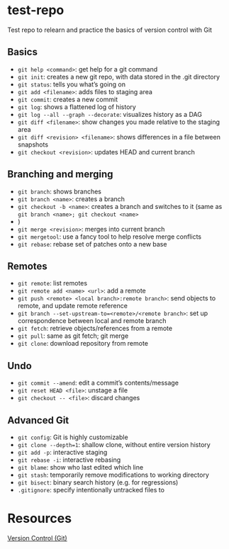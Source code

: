 # test-repo
Test repo to relearn and practice the basics of version control with Git

## Basics
* `git help <command>`: get help for a git command
* `git init`: creates a new git repo, with data stored in the .git directory
* `git status`: tells you what’s going on
* `git add <filename>`: adds files to staging area
* `git commit`: creates a new commit
* `git log`: shows a flattened log of history
* `git log --all --graph --decorate`: visualizes history as a DAG
* `git diff <filename>`: show changes you made relative to the staging area
* `git diff <revision> <filename>`: shows differences in a file between snapshots
* `git checkout <revision>`: updates HEAD and current branch

## Branching and merging
* `git branch`: shows branches
* `git branch <name>`: creates a branch
* `git checkout -b <name>`: creates a branch and switches to it (same as `git branch <name>; git checkout <name>`
* )
* `git merge <revision>`: merges into current branch
* `git mergetool`: use a fancy tool to help resolve merge conflicts
* `git rebase`: rebase set of patches onto a new base



## Remotes
* `git remote`: list remotes
* `git remote add <name> <url>`: add a remote
* `git push <remote> <local branch>:remote branch>`: send objects to remote, and update remote reference
* `git branch --set-upstream-to=<remote>/<remote branch>`: set up correspondence between local and remote branch
* `git fetch`: retrieve objects/references from a remote
* `git pull`: same as git fetch; git merge
* `git clone`: download repository from remote



## Undo
* `git commit --amend`: edit a commit’s contents/message
* `git reset HEAD <file>`: unstage a file
* `git checkout -- <file>`: discard changes



## Advanced Git
* `git config`: Git is highly customizable
* `git clone --depth=1`: shallow clone, without entire version history
* `git add -p`: interactive staging
* `git rebase -i`: interactive rebasing
* `git blame`: show who last edited which line
* `git stash`: temporarily remove modifications to working directory
* `git bisect`: binary search history (e.g. for regressions)
* `.gitignore`: specify intentionally untracked files to 

# Resources
[Version Control (Git)](https://missing.csail.mit.edu/2020/version-control/)

